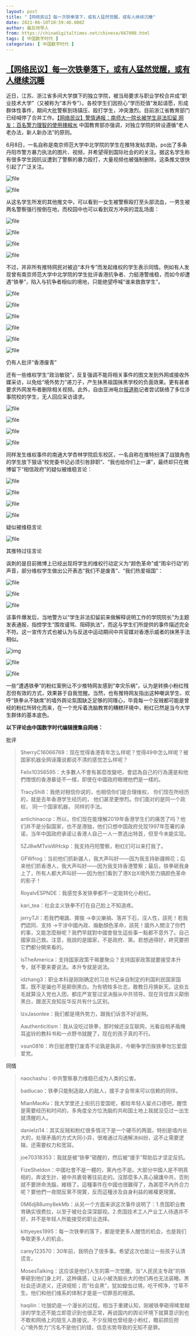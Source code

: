 ```yaml
---
layout: post
title: "【网络民议】每一次铁拳落下，或有人猛然觉醒，或有人继续沉睡"
date: 2021-06-10T10:59:46.000Z
author: 最后领导人
from: https://chinadigitaltimes.net/chinese/667008.html
tags: [ 中国数字时代 ]
categories: [ 中国数字时代 ]
---
```

<!--1623322786000-->
[【网络民议】每一次铁拳落下，或有人猛然觉醒，或有人继续沉睡](https://chinadigitaltimes.net/chinese/667008.html)
------

<div>
<p>近日，江苏、浙江省多间大学旗下的独立学院，被当局要求与职业学校合并成“职业技术大学”（又被称为“本升专”）。各校学生们因担心“学历贬值”发起请愿，形成群体性事件，期间大批警察到场镇压、殴打学生，冲突激烈。目前浙江省教育部门已经喊停了合并工作。<a href="https://chinadigitaltimes.net/chinese/666968.html" title="【网络民议】警情通报：南师大一院长被学生非法扣留 网友：百名警力理智的使用辣椒水">【网络民议】警情通报：南师大一院长被学生非法扣留 网友：百名警力理智的使用辣椒水</a> 中国教育部亦强调，对独立学院的转设遵循“老人老办法，新人新办法”的原则。</p><p>6月8日，一名自称是南京师范大学中北学院的学生在推特发帖求助，po出了多条丹阳市警方暴力执法的图片、视频，并希望得到国际社会的的关注。据这名学生称有很多学生因抗议遭到了警察的暴力殴打，大量视频也被强制删除。这条推文很快引起了广泛关注。</p><p><img src="https://chinadigitaltimes.net/chinese/files/2021/06/image-1623314891313.png" alt="file" /></p><p><img src="https://chinadigitaltimes.net/chinese/files/2021/06/image-1623314915029.png" alt="file" /></p><p>从这名学生所发的其他推文中，可以看到一女生被警察殴打至头部流血，一男生被两名警察强行按倒在地，而校园中也可以看到双方冲突的混乱场面：</p><p><img src="https://chinadigitaltimes.net/chinese/files/2021/06/image-1623315087535.png" alt="file" /></p><p><img src="https://chinadigitaltimes.net/chinese/files/2021/06/image-1623315116070.png" alt="file" /></p><p><img src="https://chinadigitaltimes.net/chinese/files/2021/06/image-1623315181276.png" alt="file" /></p><p><img src="https://chinadigitaltimes.net/chinese/files/2021/06/image-1623316056625.png" alt="file" /></p><p>不过，并非所有推特网民对被迫“本升专”而发起维权的学生表示同情。例如有人发现曾有南京师范大学中北学院的学生批评香港抗争者、力挺港警维稳，而如今却遭遇“铁拳”，陷入与抗争者相似的境地，只能绝望呼喊“谁来救救学生”。</p><p><img src="https://chinadigitaltimes.net/chinese/files/2021/06/image-1623316657954.png" alt="file" /></p><p><img src="https://chinadigitaltimes.net/chinese/files/2021/06/image-1623316666934.png" alt="file" /></p><p><img src="https://chinadigitaltimes.net/chinese/files/2021/06/image-1623316645881.png" alt="file" /></p><p><img src="https://chinadigitaltimes.net/chinese/files/2021/06/image-1623317270219.png" alt="file" /></p><p><img src="https://chinadigitaltimes.net/chinese/files/2021/06/image-1623317305312.png" alt="file" /></p><p><img src="https://chinadigitaltimes.net/chinese/files/2021/06/image-1623320285091.png" alt="file" />   </p><div class="ts"> 仍有人批评“香港废青” </div></p><p>还有一些维权学生“政治敏锐”，反复强调不能将相关事件的图文发到外网或接收外媒采访，以免给“境外势力”递刀子，产生抹黑祖国抹黑学校的负面效果。更有甚者要求外网发布者删除相关视频。此外，自由亚洲电台<a href="https://www.rfa.org/mandarin/yataibaodao/kejiaowen/xx-06092021150908.html" title="报道称">报道称</a>记者尝试联络了多位涉事院校的学生，无人回应采访请求。</p><p><img src="https://chinadigitaltimes.net/chinese/files/2021/06/image-1623317390638.png" alt="file" /></p><p><img src="https://chinadigitaltimes.net/chinese/files/2021/06/image-1623317742325.png" alt="file" /></p><p><img src="https://chinadigitaltimes.net/chinese/files/2021/06/image-1623318659497.png" alt="file" /></p><p><img src="https://chinadigitaltimes.net/chinese/files/2021/06/image-1623317819176.png" alt="file" /></p><p>同样发生维权事件的南通大学杏林学院启东校区，一名自称在推特扮演了战狼角色的学生放下狠话“校党委书记必须引咎辞职”、“我也给你们上一课”，最终却只在微博留下“相信政府”的疑似被维稳言论：</p><p><img src="https://chinadigitaltimes.net/chinese/files/2021/06/image-1623316855770.png" alt="file" /></p><p><img src="https://chinadigitaltimes.net/chinese/files/2021/06/image-1623316864066.png" alt="file" /></p><p><img src="https://chinadigitaltimes.net/chinese/files/2021/06/image-1623316878189.png" alt="file" /></p><p><img src="https://chinadigitaltimes.net/chinese/files/2021/06/image-1623316885778.png" alt="file" />    </p><div class="ts"> 疑似被维稳言论  </div></p><p><img src="https://chinadigitaltimes.net/chinese/files/2021/06/image-1623319461496.png" alt="file" />    </p><div class="ts"> 其推特过往言论  </div></p><p>讽刺的是目前微博上已经出现将学生的维权行动定义为“颜色革命”或“雨伞行动”的声音，部分维权学生做出公开表态“我们不是废青”、“我们热爱祖国”：</p><p><img src="https://chinadigitaltimes.net/chinese/files/2021/06/image-1623319639569.png" alt="file" /></p><p><img src="https://chinadigitaltimes.net/chinese/files/2021/06/image-1623319218684.png" alt="file" /></p><p><img src="https://chinadigitaltimes.net/chinese/files/2021/06/image-1623319057870.png" alt="file" />   </p><p>该事件爆发后，当地警方以“学生非法扣留前来做解释说明工作的学院院长”为主题发表通报，指控学生“围攻谩骂、阻碍执法”，而这与学生们所提供的事件描述完全不符。这一宣传方式也被认为与反送中运动期间中共官媒对香港示威者的抹黑手法相似。</p><p><img src="https://chinadigitaltimes.net/chinese/files/2021/06/%E8%AD%A6%E6%83%85.jpg" alt="img" /></p><p><img src="https://chinadigitaltimes.net/chinese/files/2021/06/image-1623320981447.png" alt="file" /></p><p><img src="https://chinadigitaltimes.net/chinese/files/2021/06/image-1623321010347.png" alt="file" /></p><p>一些“遭遇铁拳”的粉红案例让不少推特网友感到“幸灾乐祸”，认为是转换小粉红残忍但有效的方式，效果甚于自我觉醒。当然，也有推特网友指出这种嘲讽学生、欢呼“铁拳从不缺席”的墙外舆论氛围缺乏足够的同理心，毕竟每一个反贼都可能是曾经的粉红所转化而来，在一个充斥着洗脑教育的糟糕环境中，粉红已然是当今大学生群体的基本底色。</p><p><strong>以下评论由中国数字时代编辑搜集自网络：</strong></p><p>批评</p><blockquote><p>SherryC16066769：现在觉得香港青年怎么样呢？觉得49中怎么样呢？被国家机器全网诬蔑说都说不清的感觉怎么样呢？</p><p>Felix10356595：大多數人不會有甚麼改變吧，會認為自己的行為還是和他們憎恨的香港暴徒不一樣，即使在中國政府眼裡他們是一樣的。</p><p>TracyShi8：我绝对相信你说的，也相信你们是合理维权， 你们现在所经历的，就是去年香港学生经历的， 他们甚至更惨烈。你们面对的是同一个政权， 同一个国家机器， 同样的手法。</p><p>antichinaccp：所以，你们现在能理解2019年香港学生们的痛苦了吗？他们并不是分裂国家，也不是港独，他们只想中国政府兑现1997年签署的承诺，当年中国政府承诺让香港人自己一人一票选出特首，但至今未能实现。</p><p>5ZJ8wMTvisWHckp：我支持丹阳警察，粉红们可以来打我了。</p><p>GFWfrog：当初他们抓新疆人，我大声叫好——因为我支持新疆棉花；后来他们抓香港人，我大声叫好——因为我支持香港警察；最后，铁拳砸我身上了，所有人都大声叫好——因为他们看到了港X台X境外势力搞颜色革命的影子！</p><p>RoyalvESPNDE：我感觉多发铁拳都不一定能转化小粉红。</p><p>kari_tea：社会主义铁拳不打在自己脸上不知道疼。</p><p>jerryTJI：若我們嘲諷、揶揄 →幸災樂禍、落井下石，沒人性，該死！若我們認同、支持 →干涉中國內政、煽動顏色革命，該死！牆外人關注了你們的事，又能怎麼辦呢？我們早就對中國會發生這些事一點都不意外了。自己國家自己救。注意，我說的是國家，不是政府、黨。若想過得好，終究要把它們都分開來看的。</p><p>IsTheAmerica：支持国家政策干嘛要聚众？支持国家政策就要接受本升专，就不要来要说法。本升专就是说法。</p><p>idzhang3：职业本科是刚刚确定的习总书记亲自制定的利国利民国家国策，既不是骗也不是颠倒黑白。为有牺牲多壮志，敢教日月换新天。这些五毛就算没入党也入团，都庄严宣誓过坚决服从中共领导。现在背信弃义颠倒黑白，跟泯灭良知反华反共有什么区别。</p><p>lzxJasonlee：我们都是境外势力，跟我们诉苦不好说啊。</p><p>Aauthenticitism：我从没吃过铁拳，那时候还没互联网，光看自相矛盾掩耳盗铃的教科书和一点野书就醒了，现在的孩子真的不行。</p><p>vsun0816：昨日挺港警打废青不论孰是孰非，今朝争学历挨铁拳勿忘爱国爱党。</p></blockquote><p>同情</p><blockquote><p>naochashu：中共警察暴力维稳已成为人类的公害。</p><p>badiucao：铁拳只能制造敌人的敌人，援手才会带来可以信赖的同伴。</p><p>MianMaoKu：我大学里还上街抗日爱国呢，都给年轻人留点口德吧，醒悟是需要经历和时间的，多角度全方位洗脑的共和国土地上我就没见过一出生就清醒的人。</p><p>danielzi14：其实反贼和粉红很多情况下是一个硬币的两面，特别是墙内长大的，处理矛盾的方式大同小异，很难通过沟通解决纠纷，这不止需要逻辑，还需要权力和宽容。</p><p>joe70318353：我就是被“铁拳”砸醒的，然后被“援手”帮助后才坚定反抗。</p><p>FizeSheldon：中國社會不是一體的，黨內也不是。大部分中國人是不明真相的，奔波生計，被中共裹脅著往前走的。沒那麼多人真心擁護中共，否則就不要拼命洗腦，維穩了。這種事件在中國也很難得了，為甚麼不內外合力呢？要他們一夜間反黨不現實，反而這種涉及自身利益的維權更現實。</p><p>0M6dj88umy8ekMb：从另一个方面来讲这次事件说明了：1.贵国职业教育确实很费拉，以至于被社会深深鄙视。2.贵国技术工人产业工人待遇并不好，并不是年轻人所能接受的职业选择。</p><p>kittyeyes1995：每一次铁拳的落下，都是使更多人醒悟的机会，也是我们争取更多人的机会。</p><p>carey123570：30年前，我明白了很多事。希望这次也能让一些孩子认清谎言。</p><p>MosesTalking：这应该是他们人生的第一次觉醒。当“人民民主专政”的铁拳砸到他们身上时，这种痛感，让从小被洗脑长大的他们再也无法装睡。黑社会还讲道义，还讲规矩；而“社会黑”，犹如蝗虫过境，吃干榨净，寸草不生。他们和他们维系的体制才是是一切罪恶的根源。</p><p>haqilin：吐狼奶是一个漫长的过程，相当于重建认知，刚被铁拳砸得稀里糊涂的学生还不能立即意识到也很正常，再说国内的舆论环境下就算意识到也不敢和网络上的陌生人直接说。不少反贼也曾经是小粉红，瞻前顾后担心“境外势力”污名不是他们的错，信息劣势导致的无知不是罪。</p></blockquote>
</div>
